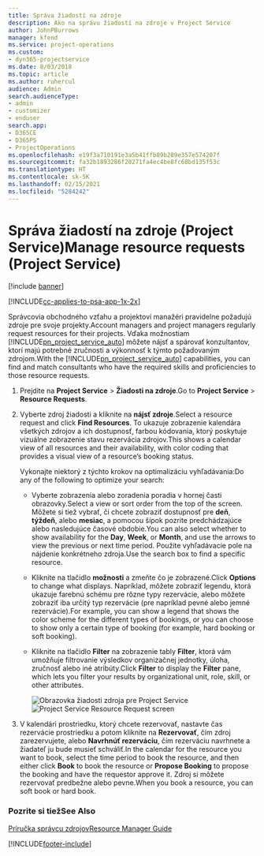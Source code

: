```yaml
---
title: Správa žiadostí na zdroje
description: Ako na správu žiadostí na zdroje v Project Service
author: JohnPBurrows
manager: kfend
ms.service: project-operations
ms.custom:
- dyn365-projectservice
ms.date: 8/03/2018
ms.topic: article
ms.author: ruhercul
audience: Admin
search.audienceType:
- admin
- customizer
- enduser
search.app:
- D365CE
- D365PS
- ProjectOperations
ms.openlocfilehash: e19f3a710191e3a5b41ffb89b289e357e574207f
ms.sourcegitcommit: fa32b1893286f20271fa4ec4be8fc68bd135f53c
ms.translationtype: HT
ms.contentlocale: sk-SK
ms.lasthandoff: 02/15/2021
ms.locfileid: "5284242"
---
```

# <a name="manage-resource-requests-project-service"></a><span data-ttu-id="f0307-103">Správa žiadostí na zdroje (Project Service)</span><span class="sxs-lookup"><span data-stu-id="f0307-103">Manage resource requests (Project Service)</span></span>

[!include [banner](../includes/psa-now-project-operations.md)]

[!INCLUDE[cc-applies-to-psa-app-1x-2x](../includes/cc-applies-to-psa-app-1x-2x.md)]

<span data-ttu-id="f0307-104">Správcovia obchodného vzťahu a projektoví manažéri pravidelne požadujú zdroje pre svoje projekty.</span><span class="sxs-lookup"><span data-stu-id="f0307-104">Account managers and project managers regularly request resources for their projects.</span></span> <span data-ttu-id="f0307-105">Vďaka možnostiam [!INCLUDE[pn_project_service_auto](../includes/pn-project-service-auto.md)] môžete nájsť a spárovať konzultantov, ktorí majú potrebné zručnosti a výkonnosť k týmto požadovaným zdrojom.</span><span class="sxs-lookup"><span data-stu-id="f0307-105">With the [!INCLUDE[pn_project_service_auto](../includes/pn-project-service-auto.md)] capabilities, you can find and match consultants who have the required skills and proficiencies to those resource requests.</span></span>  
  
1. <span data-ttu-id="f0307-106">Prejdite na **Project Service** > **Žiadosti na zdroje**.</span><span class="sxs-lookup"><span data-stu-id="f0307-106">Go to **Project Service** > **Resource Requests**.</span></span>  
  
2. <span data-ttu-id="f0307-107">Vyberte zdroj žiadosti a kliknite na **nájsť zdroje**.</span><span class="sxs-lookup"><span data-stu-id="f0307-107">Select a resource request and click **Find Resources**.</span></span> <span data-ttu-id="f0307-108">To ukazuje zobrazenie kalendára všetkých zdrojov a ich dostupnosť, farbou kódovania, ktorý poskytuje vizuálne zobrazenie stavu rezervácia zdrojov.</span><span class="sxs-lookup"><span data-stu-id="f0307-108">This shows a calendar view of all resources and their availability, with color coding that provides a visual view of a resource’s booking status.</span></span>  
  
    <span data-ttu-id="f0307-109">Vykonajte niektorý z týchto krokov na optimalizáciu vyhľadávania:</span><span class="sxs-lookup"><span data-stu-id="f0307-109">Do any of the following to optimize your search:</span></span>  
  
   -   <span data-ttu-id="f0307-110">Vyberte zobrazenia alebo zoradenia poradia v hornej časti obrazovky.</span><span class="sxs-lookup"><span data-stu-id="f0307-110">Select a view or sort order from the top of the screen.</span></span> <span data-ttu-id="f0307-111">Môžete si tiež vybrať, či chcete zobraziť dostupnosť pre **deň**, **týždeň**, alebo **mesiac**, a pomocou šípok pozrite predchádzajúce alebo nasledujúce časové obdobie.</span><span class="sxs-lookup"><span data-stu-id="f0307-111">You can also select whether to show availability for the **Day**, **Week**, or **Month**, and use the arrows to view the previous or next time period.</span></span> <span data-ttu-id="f0307-112">Použite vyhľadávacie pole na nájdenie konkrétneho zdroja.</span><span class="sxs-lookup"><span data-stu-id="f0307-112">Use the search box to find a specific resource.</span></span>  
  
   -   <span data-ttu-id="f0307-113">Kliknite na tlačidlo **možnosti** a zmeňte čo je zobrazené.</span><span class="sxs-lookup"><span data-stu-id="f0307-113">Click **Options** to change what displays.</span></span> <span data-ttu-id="f0307-114">Napríklad, môžete zobraziť legendu, ktorá ukazuje farebnú schému pre rôzne typy rezervácie, alebo môžete zobraziť iba určitý typ rezervácie (pre napríklad pevné alebo jemné rezervácie).</span><span class="sxs-lookup"><span data-stu-id="f0307-114">For example, you can show a legend that shows the color scheme for the different types of bookings, or you can choose to show only a certain type of booking (for example, hard booking or soft booking).</span></span>  
  
   -   <span data-ttu-id="f0307-115">Kliknite na tlačidlo **Filter** na zobrazenie tably **Filter**, ktorá vám umožňuje filtrovanie výsledkov organizačnej jednotky, úloha, zručnosť alebo iné atribúty.</span><span class="sxs-lookup"><span data-stu-id="f0307-115">Click **Filter** to display the **Filter** pane, which lets you filter your results by organizational unit, role, skill, or other attributes.</span></span>  
  
       <span data-ttu-id="f0307-116">![Obrazovka žiadosti zdroja pre Project Service](../psa/media/project-service-resource-request-screen.png "Obrazovka žiadosti zdroja pre Project Service")</span><span class="sxs-lookup"><span data-stu-id="f0307-116">![Project Service Resource Request screen](../psa/media/project-service-resource-request-screen.png "Project Service Resource Request screen")</span></span>  
  
3. <span data-ttu-id="f0307-117">V kalendári prostriedku, ktorý chcete rezervovať, nastavte čas rezervácie prostriedku a potom kliknite na **Rezervovať**, čím zdroj zarezervujete, alebo **Navrhnúť rezerváciu**, čím rezerváciu navrhnete a žiadateľ ju bude musieť schváliť.</span><span class="sxs-lookup"><span data-stu-id="f0307-117">In the calendar for the resource you want to book, select the time period to book the resource, and then either click **Book** to book the resource or **Propose Booking** to propose the booking and have the requestor approve it.</span></span> <span data-ttu-id="f0307-118">Zdroj si môžete rezervovať predbežne alebo pevne.</span><span class="sxs-lookup"><span data-stu-id="f0307-118">When you book a resource, you can soft book or hard book.</span></span>  
  
### <a name="see-also"></a><span data-ttu-id="f0307-119">Pozrite si tiež</span><span class="sxs-lookup"><span data-stu-id="f0307-119">See Also</span></span>  
 [<span data-ttu-id="f0307-120">Príručka správcu zdrojov</span><span class="sxs-lookup"><span data-stu-id="f0307-120">Resource Manager Guide</span></span>](../psa/resource-manager-guide.md)


[!INCLUDE[footer-include](../includes/footer-banner.md)]